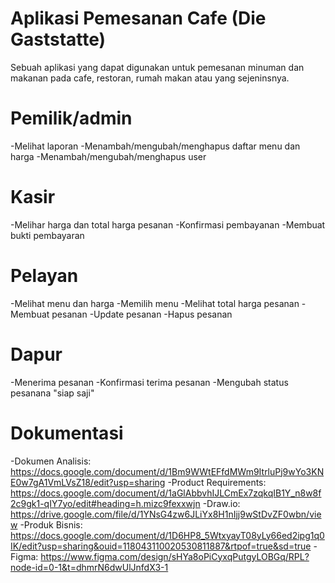 # Aplikasi Pemesanan Cafe (Die Gaststatte)
Sebuah aplikasi yang dapat digunakan untuk pemesanan minuman dan makanan pada cafe, restoran, rumah makan atau yang sejeninsnya.

# Pemilik/admin
  -Melihat laporan
  -Menambah/mengubah/menghapus daftar menu dan harga
  -Menambah/mengubah/menghapus user

# Kasir
  -Melihar harga dan total harga pesanan
  -Konfirmasi pembayanan
  -Membuat bukti pembayaran

# Pelayan
  -Melihat menu dan harga
  -Memilih menu
  -Melihat total harga pesanan
  -Membuat pesanan
  -Update pesanan
  -Hapus pesanan

# Dapur
  -Menerima pesanan
  -Konfirmasi terima pesanan
  -Mengubah status pesanana "siap saji"

# Dokumentasi
-Dokumen Analisis: https://docs.google.com/document/d/1Bm9WWtEFfdMWm9ItrluPj9wYo3KNE0w7gA1VmLVsZ18/edit?usp=sharing
-Product Requirements: https://docs.google.com/document/d/1aGlAbbvhIJLCmEx7zqkqIB1Y_n8w8f2c9gk1-qIY7yo/edit#heading=h.mizc9fexxwjn
-Draw.io: https://drive.google.com/file/d/1YNsG4zw6JLiYx8H1nIjj9wStDvZF0wbn/view
-Produk Bisnis: https://docs.google.com/document/d/1D6HP8_5WtxyayT08yLy66ed2ipg1q0IK/edit?usp=sharing&ouid=118043110020530811887&rtpof=true&sd=true
-Figma: https://www.figma.com/design/sHYa8oPiCyxqPutgyLOBGq/RPL?node-id=0-1&t=dhmrN6dwUlJnfdX3-1
